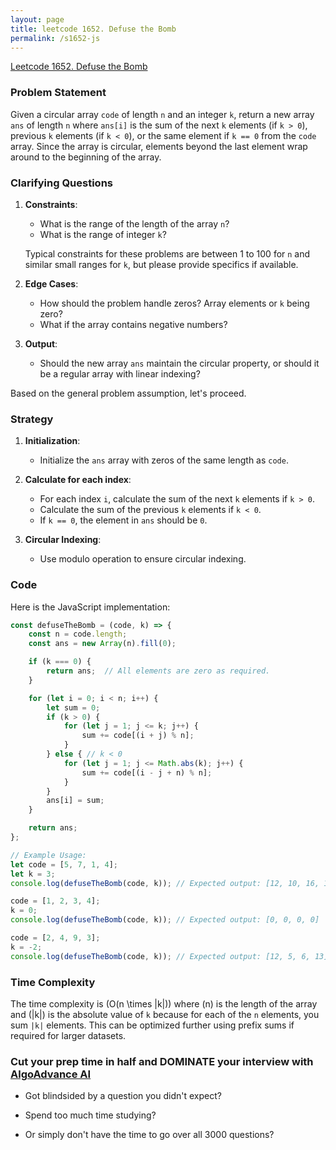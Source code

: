 ```yaml
---
layout: page
title: leetcode 1652. Defuse the Bomb
permalink: /s1652-js
---
```

[Leetcode 1652. Defuse the Bomb](https://algoadvance.github.io/algoadvance/l1652)
### Problem Statement
Given a circular array `code` of length `n` and an integer `k`, return a new array `ans` of length `n` where `ans[i]` is the sum of the next `k` elements (if `k > 0`), previous `k` elements (if `k < 0`), or the same element if `k == 0` from the `code` array. Since the array is circular, elements beyond the last element wrap around to the beginning of the array.

### Clarifying Questions

1. **Constraints**:
   - What is the range of the length of the array `n`?
   - What is the range of integer `k`?

   Typical constraints for these problems are between 1 to 100 for `n` and similar small ranges for `k`, but please provide specifics if available.

2. **Edge Cases**:
   - How should the problem handle zeros? Array elements or `k` being zero?
   - What if the array contains negative numbers?

3. **Output**:
   - Should the new array `ans` maintain the circular property, or should it be a regular array with linear indexing?

Based on the general problem assumption, let's proceed.

### Strategy

1. **Initialization**:
   - Initialize the `ans` array with zeros of the same length as `code`.

2. **Calculate for each index**:
   - For each index `i`, calculate the sum of the next `k` elements if `k > 0`.
   - Calculate the sum of the previous `k` elements if `k < 0`.
   - If `k == 0`, the element in `ans` should be `0`.

3. **Circular Indexing**:
   - Use modulo operation to ensure circular indexing.

### Code

Here is the JavaScript implementation:

```javascript
const defuseTheBomb = (code, k) => {
    const n = code.length;
    const ans = new Array(n).fill(0);

    if (k === 0) {
        return ans;  // All elements are zero as required.
    }

    for (let i = 0; i < n; i++) {
        let sum = 0;
        if (k > 0) {
            for (let j = 1; j <= k; j++) {
                sum += code[(i + j) % n];
            }
        } else { // k < 0
            for (let j = 1; j <= Math.abs(k); j++) {
                sum += code[(i - j + n) % n];
            }
        }
        ans[i] = sum;
    }

    return ans;
};

// Example Usage:
let code = [5, 7, 1, 4];
let k = 3;
console.log(defuseTheBomb(code, k)); // Expected output: [12, 10, 16, 13]

code = [1, 2, 3, 4];
k = 0;
console.log(defuseTheBomb(code, k)); // Expected output: [0, 0, 0, 0]

code = [2, 4, 9, 3];
k = -2;
console.log(defuseTheBomb(code, k)); // Expected output: [12, 5, 6, 13]
```

### Time Complexity
The time complexity is \(O(n \times |k|)\) where \(n\) is the length of the array and \(|k|\) is the absolute value of `k` because for each of the `n` elements, you sum `|k|` elements. This can be optimized further using prefix sums if required for larger datasets.


### Cut your prep time in half and DOMINATE your interview with [AlgoAdvance AI](https://algoAdvance.com)

- Got blindsided by a question you didn't expect?

- Spend too much time studying?

- Or simply don't have the time to go over all 3000 questions?

